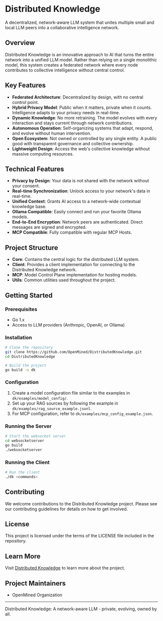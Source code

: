 # Distributed Knowledge

A decentralized, network-aware LLM system that unites multiple small and local LLM peers into a collaborative intelligence network.

## Overview

Distributed Knowledge is an innovative approach to AI that turns the entire network into a unified LLM model. Rather than relying on a single monolithic model, this system creates a federated network where every node contributes to collective intelligence without central control.

## Key Features

- **Federated Architecture**: Decentralized by design, with no central control point.
- **Hybrid Privacy Model**: Public when it matters, private when it counts. Intelligence adapts to your privacy needs in real-time.
- **Dynamic Knowledge**: No more retraining. The model evolves with every interaction and stays current through network contributions.
- **Autonomous Operation**: Self-organizing systems that adapt, respond, and evolve without human intervention.
- **Open Ecosystem**: Not owned or controlled by any single entity. A public good with transparent governance and collective ownership.
- **Lightweight Design**: Access the web's collective knowledge without massive computing resources.

## Technical Features

- **Privacy by Design**: Your data is not shared with the network without your consent.
- **Real-time Synchronization**: Unlock access to your network's data in real-time.
- **Unified Context**: Grants AI access to a network-wide contextual knowledge base.
- **Ollama Compatible**: Easily connect and run your favorite Ollama models.
- **End-to-End Encryption**: Network peers are authenticated. Direct messages are signed and encrypted.
- **MCP Compatible**: Fully compatible with regular MCP Hosts.

## Project Structure

- **Core**: Contains the central logic for the distributed LLM system.
- **Client**: Provides a client implementation for connecting to the Distributed Knowledge network.
- **MCP**: Model Control Plane implementation for hosting models.
- **Utils**: Common utilities used throughout the project.

## Getting Started

### Prerequisites

- Go 1.x
- Access to LLM providers (Anthropic, OpenAI, or Ollama)

### Installation

```bash
# Clone the repository
git clone https://github.com/OpenMined/DistributedKnowledge.git
cd DistributedKnowledge

# Build the project
go build -o dk
```

### Configuration

1. Create a model configuration file similar to the examples in `dk/examples/model_config/`.
2. Set up your RAG sources by following the example in `dk/examples/rag_source_example.jsonl`.
3. For MCP configuration, refer to `dk/examples/mcp_config_example.json`.

### Running the Server

```bash
# Start the websocket server
cd websocketserver
go build
./websocketserver
```

### Running the Client

```bash
# Run the client
./dk <commands>
```

## Contributing

We welcome contributions to the Distributed Knowledge project. Please see our contributing guidelines for details on how to get involved.

## License

This project is licensed under the terms of the LICENSE file included in the repository.

## Learn More

Visit [Distributed Knowledge](https://distributedknowledge.org) to learn more about the project.

## Project Maintainers

- OpenMined Organization

---

Distributed Knowledge: A network-aware LLM - private, evolving, owned by all.